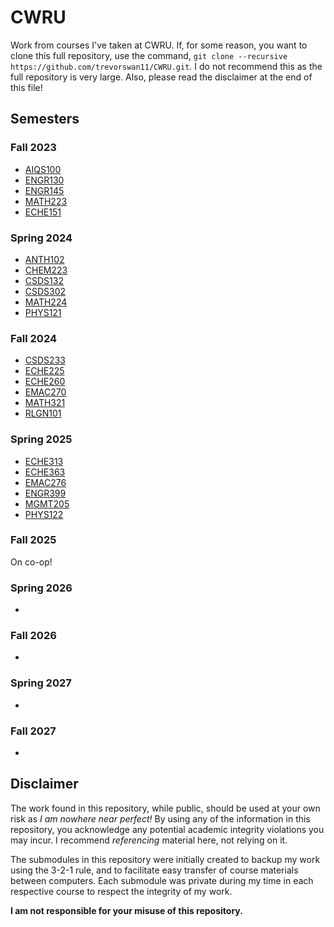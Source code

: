 # CWRU
Work from courses I've taken at CWRU. If, for some reason, you want to clone this full repository, use the command, `git clone --recursive https://github.com/trevorswan11/CWRU.git`. I do not recommend this as the full repository is very large. Also, please read the disclaimer at the end of this file! 

## Semesters
### Fall 2023
- [AIQS100](https://github.com/trevorswan11/AIQS100.git)
- [ENGR130](https://github.com/trevorswan11/ENGR130.git)
- [ENGR145](https://github.com/trevorswan11/ENGR145.git)
- [MATH223](https://github.com/trevorswan11/MATH223.git)
- [ECHE151]()

### Spring 2024
- [ANTH102](https://github.com/trevorswan11/ANTH102.git)
- [CHEM223](https://github.com/trevorswan11/CHEM223.git)
- [CSDS132](https://github.com/trevorswan11/CSDS132.git)
- [CSDS302](https://github.com/trevorswan11/CSDS302.git)
- [MATH224](https://github.com/trevorswan11/MATH224.git)
- [PHYS121](https://github.com/trevorswan11/PHYS121.git)

### Fall 2024
- [CSDS233](https://github.com/trevorswan11/CSDS233.git)
- [ECHE225](https://github.com/trevorswan11/ECHE225.git)
- [ECHE260](https://github.com/trevorswan11/ECHE260.git)
- [EMAC270](https://github.com/trevorswan11/EMAC270.git)
- [MATH321](https://github.com/trevorswan11/MATH321.git)
- [RLGN101](https://github.com/trevorswan11/RLGN101.git)

### Spring 2025
- [ECHE313](https://github.com/trevorswan11/ECHE313.git)
- [ECHE363](https://github.com/trevorswan11/ECHE363.git)
- [EMAC276](https://github.com/trevorswan11/EMAC276.git)
- [ENGR399](https://github.com/trevorswan11/ENGR399.git)
- [MGMT205](https://github.com/trevorswan11/MGMT205.git)
- [PHYS122](https://github.com/trevorswan11/PHYS122.git)

### Fall 2025
On co-op!

### Spring 2026
- 

### Fall 2026
- 

### Spring 2027
- 

### Fall 2027
- 

## Disclaimer
The work found in this repository, while public, should be used at your own risk as _I am nowhere near perfect!_ By using any of the information in this repository, you acknowledge any potential academic integrity violations you may incur. I recommend _referencing_ material here, not relying on it.

The submodules in this repository were initially created to backup my work using the 3-2-1 rule, and to facilitate easy transfer of course materials between computers. Each submodule was private during my time in each respective course to respect the integrity of my work.

**I am not responsible for your misuse of this repository.**
